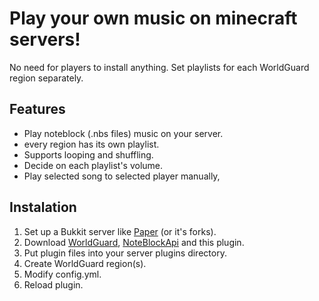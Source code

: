 # Play your own music on minecraft servers!
No need for players to install anything.
Set playlists for each WorldGuard region separately.

## Features
- Play noteblock (.nbs files) music on your server.
- every region has its own playlist.
- Supports looping and shuffling.
- Decide on each playlist's volume.
- Play selected song to selected player manually,


## Instalation
1. Set up a Bukkit server like [Paper](https://papermc.io/) (or it's forks).
2. Download [WorldGuard](https://modrinth.com/plugin/worldguard), [NoteBlockApi](https://modrinth.com/plugin/noteblockapi) and this plugin.
3. Put plugin files into your server plugins directory.
4. Create WorldGuard region(s).
5. Modify config.yml.
6. Reload plugin.
